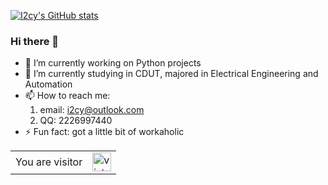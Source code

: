 [![I2cy's GitHub stats](https://github-readme-stats.vercel.app/api?username=i2cy&theme=vue&include_all_commits=true)](https://github.com/anuraghazra/github-readme-stats)

### Hi there 👋

- 🔭 I’m currently working on Python projects
- 🌱 I’m currently studying in CDUT, majored in Electrical Engineering and Automation
- 📫 How to reach me: 
  1. email: i2cy@outlook.com
  2. QQ: 2226997440
- ⚡ Fun fact: got a little bit of workaholic

<table>
  <tr>
    <td>You are visitor</td>
    <td><img src="https://profile-counter.glitch.me/i2cy/count.svg" alt="vistor count" height="30" /></td>
  </tr>
</table>
